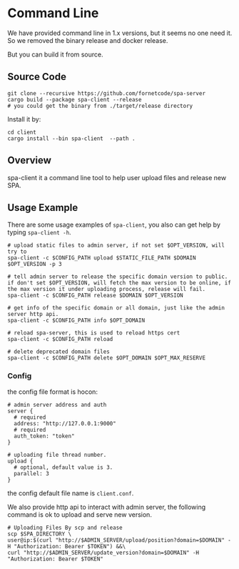 # Command Line

We have provided command line in 1.x versions, but it seems no one need it. So we removed the binary release and docker
release.

But you can build it from source.

## Source Code

```shell
git clone --recursive https://github.com/fornetcode/spa-server
cargo build --package spa-client --release
# you could get the binary from ./target/release directory
```

Install it by:

```shell
cd client
cargo install --bin spa-client  --path .
```

## Overview

spa-client it a command line tool to help user upload files and release new SPA.

## Usage Example

There are some usage examples of `spa-client`, you also can get help by typing `spa-client -h`.

```shell
# upload static files to admin server, if not set $OPT_VERSION, will try to 
spa-client -c $CONFIG_PATH upload $STATIC_FILE_PATH $DOMAIN $OPT_VERSION -p 3

# tell admin server to release the specific domain version to public. if don't set $OPT_VERSION, will fetch the max version to be online, if the max version it under uploading process, release will fail. 
spa-client -c $CONFIG_PATH release $DOMAIN $OPT_VERSION

# get info of the specific domain or all domain, just like the admin server http api.
spa-client -c $CONFIG_PATH info $OPT_DOMAIN

# reload spa-server, this is used to reload https cert
spa-client -c $CONFIG_PATH reload

# delete deprecated domain files
spa-client -c $CONFIG_PATH delete $OPT_DOMAIN $OPT_MAX_RESERVE
```

### Config

the config file format is hocon:

```hocon
# admin server address and auth
server {
  # required
  address: "http://127.0.0.1:9000"
  # required
  auth_token: "token"
}

# uploading file thread number.
upload {
  # optional, default value is 3.
  parallel: 3
}
```

the config default file name is `client.conf`.

We also provide http api to interact with admin server, the following command is ok to upload and serve new version.

```shell
# Uploading Files By scp and release 
scp $SPA_DIRECTORY \
user@ip:$(curl "http://$ADMIN_SERVER/upload/position?domain=$DOMAIN" -H "Authorization: Bearer $TOKEN") &&\
curl "http://$ADMIN_SERVER/update_version?domain=$DOMAIN" -H "Authorization: Bearer $TOKEN"
```
